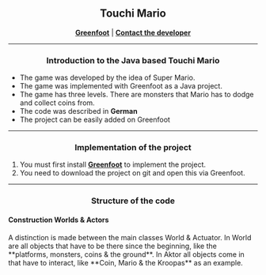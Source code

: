 <div align="center">
<br>
  <h2>Touchi Mario</h2>
    </a>

[**Greenfoot**](https://www.greenfoot.org/door) | [**Contact the developer**](mailto:lars.gross@edu.tbz.ch)

 <hr>
<h3>
Introduction to the Java based Touchi Mario
</h3>

</div>

- The game was developed by the idea of Super Mario. 
- The game was implemented with Greenfoot as a Java project.
- The game has three levels. There are monsters that Mario has to dodge and collect coins from.
- The code was described in **German**
- The project can be easily added on Greenfoot

<hr>

<div align="center">

  <h3>
  Implementation of the project  
  </h3>

</div>

1. You must first install [**Greenfoot**](https://www.greenfoot.org/door) to implement the project.
2. You need to download the project on git and open this via Greenfoot.

<hr>

<div align="center">

  <h3>
  Structure of the code
  </h3>

</div>

<h4>
Construction Worlds & Actors 
</h4>
A distinction is made between the main classes World & Actuator. In World are all objects that have to be there since the beginning, like the **platforms, monsters, coins & the ground**. In Aktor all objects come in that have to interact, like **Coin, Mario & the Kroopas** as an example.
